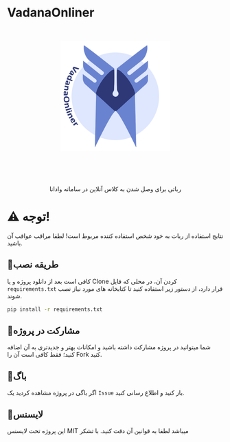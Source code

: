 # VadanaOnliner
<div align='center'>
  <br>
  <p>
    <a href='https://github.com/erfannjz/VadanaOnliner'><img src='https://github.com/erfannjz/VadanaOnliner/blob/main/images/vadanaonliner.png' width='256' alt='VadanaOnliner Logo' /></a>
  </p>
    <br>
  <p>
    <img src='https://img.shields.io/badge/License-MIT-blue' alt='' />  <img src='https://img.shields.io/badge/Testing-passing-green?logo=github' alt='' />
    <br>
  </p>
  <p>
  رباتی برای وصل شدن به کلاس آنلاین در سامانه وادانا
  </p>
</div>


# ⚠ توجه!
نتایج استفاده از ربات به خود شخص استفاده کننده مربوط است! لطفا مراقب عواقب آن باشید.

## 🔹طریقه نصب
کافی است بعد از دانلود پروژه و یا Clone کردن آن، در محلی که فایل `requirements.txt` قرار دارد، از دستور زیر استفاده کنید تا کتابخانه های مورد نیاز نصب شوند.  
```bash
pip install -r requirements.txt
```

## 🔹مشارکت در پروژه

شما میتوانید در پروژه مشارکت داشته باشید و امکانات بهتر و جدیدتری به آن اضافه کنید؛ فقط کافی است آن را Fork کنید.


## 🔹باگ
اگر باگی در پروژه مشاهده کردید یک `Issue` باز کنید و اطلاع رسانی کنید.

## 🔹لایسنس
این پروژه تحت لایسنس MIT میباشد لطفا به قوانین آن دقت کنید. با تشکر
